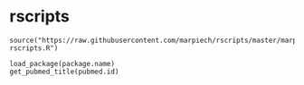 # rscripts

```
source("https://raw.githubusercontent.com/marpiech/rscripts/master/marpiech-rscripts.R")
```

```
load_package(package.name)
get_pubmed_title(pubmed.id)
```
